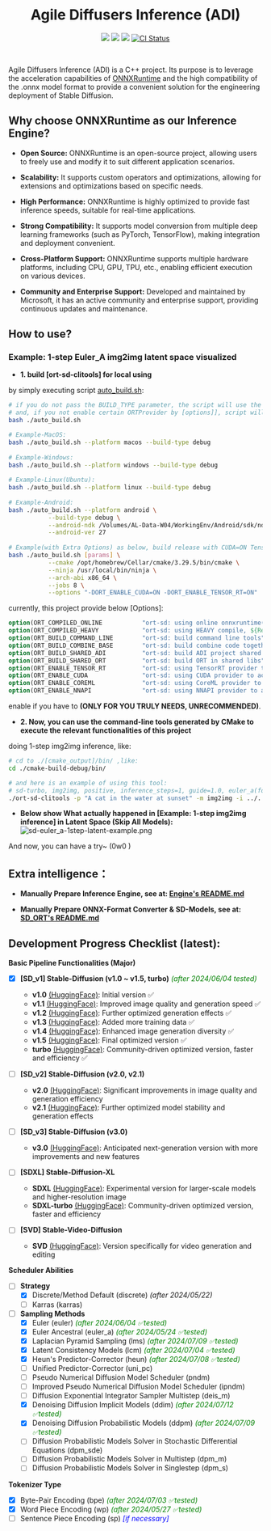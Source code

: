 <h1 align="center">Agile Diffusers Inference (ADI) </h1>

<p align="center">
  <a href="#"><img src="https://img.shields.io/badge/Open_Source-❤️-FDA599?"/></a>
  <a href="/LICENSE"><img src="https://img.shields.io/badge/License-GNU_GPLv3-F4E28D"/></a>
  <a href="https://onnxruntime.ai"><img src="https://img.shields.io/badge/Powered%20by-ONNXRuntime-blue"/></a>
  <a href="https://github.com/Windsander/ADI-Stable-Diffusion/actions">
    <img src="https://img.shields.io/github/actions/workflow/status/Windsander/ADI-Stable-Diffusion/test-native.yml?label=All%20platforms" alt="CI Status"/>
  </a>
</p>

<br>

Agile Diffusers Inference (ADI) is a C++ project. Its purpose is to leverage the acceleration capabilities of [ONNXRuntime](https://onnxruntime.ai) and the high compatibility of the .onnx model format to provide a convenient solution for the engineering deployment of Stable Diffusion.

## Why choose ONNXRuntime as our Inference Engine?

- **Open Source:** ONNXRuntime is an open-source project, allowing users to freely use and modify it to suit different application scenarios.

- **Scalability:** It supports custom operators and optimizations, allowing for extensions and optimizations based on specific needs.

- **High Performance:** ONNXRuntime is highly optimized to provide fast inference speeds, suitable for real-time applications.

- **Strong Compatibility:** It supports model conversion from multiple deep learning frameworks (such as PyTorch, TensorFlow), making integration and deployment convenient.

- **Cross-Platform Support:** ONNXRuntime supports multiple hardware platforms, including CPU, GPU, TPU, etc., enabling efficient execution on various devices.

- **Community and Enterprise Support:** Developed and maintained by Microsoft, it has an active community and enterprise support, providing continuous updates and maintenance.

## How to use?

### Example: 1-step Euler_A img2img latent space visualized

- **1. build [ort-sd-clitools] for local using**

by simply executing script [auto_build.sh](auto_build.sh):
```bash
# if you do not pass the BUILD_TYPE parameter, the script will use the default Debug build type.
# and, if you not enable certain ORTProvider by [options]], script will choose default ORTProvider by platform
bash ./auto_build.sh

# Example-MacOS:
bash ./auto_build.sh --platform macos --build-type debug
           
# Example-Windows:
bash ./auto_build.sh --platform windows --build-type debug
                    
# Example-Linux(Ubuntu):
bash ./auto_build.sh --platform linux --build-type debug
           
# Example-Android:
bash ./auto_build.sh --platform android \
           --build-type debug \
           --android-ndk /Volumes/AL-Data-W04/WorkingEnv/Android/sdk/ndk/26.1.10909125 \
           --android-ver 27
           
# Example(with Extra Options) as below, build release with CUDA=ON TensorRT=ON, and custom compiler configs
bash ./auto_build.sh [params] \
           --cmake /opt/homebrew/Cellar/cmake/3.29.5/bin/cmake \
           --ninja /usr/local/bin/ninja \
           --arch-abi x86_64 \
           --jobs 8 \
           --options "-DORT_ENABLE_CUDA=ON -DORT_ENABLE_TENSOR_RT=ON"
```

currently, this project provide below [Options]:
```cmake
option(ORT_COMPILED_ONLINE           "ort-sd: using online onnxruntime(ort), otherwise local build" ${SD_ORT_ONLINE_AVAIL})
option(ORT_COMPILED_HEAVY            "ort-sd: using HEAVY compile, ${Red}only for debug, default OFF${ColourReset}" OFF)
option(ORT_BUILD_COMMAND_LINE        "ort-sd: build command line tools" ${SD_STANDALONE})
option(ORT_BUILD_COMBINE_BASE        "ort-sd: build combine code together to build a single output lib" OFF)
option(ORT_BUILD_SHARED_ADI          "ort-sd: build ADI project shared libs" OFF)
option(ORT_BUILD_SHARED_ORT          "ort-sd: build ORT in shared libs" OFF)
option(ORT_ENABLE_TENSOR_RT          "ort-sd: using TensorRT provider to accelerate inference" ${DEFAULT_TRT_STATE})
option(ORT_ENABLE_CUDA               "ort-sd: using CUDA provider to accelerate inference" ${DEFAULT_CUDA_STATE})
option(ORT_ENABLE_COREML             "ort-sd: using CoreML provider to accelerate inference" ${DEFAULT_COREML_STATE})
option(ORT_ENABLE_NNAPI              "ort-sd: using NNAPI provider to accelerate inference" ${DEFAULT_NNAPI_STATE})

```
enable if you have to **(ONLY FOR YOU TRULY NEEDS, UNRECOMMENDED)**.

- **2. Now, you can use the command-line tools generated by CMake to execute the relevant functionalities of this project**

doing 1-step img2img inference, like:
```bash
# cd to ./[cmake_output]/bin/ ,like: 
cd ./cmake-build-debug/bin/

# and here is an example of using this tool:
# sd-turbo, img2img, positive, inference_steps=1, guide=1.0, euler_a(for 1-step purpose)
./ort-sd-clitools -p "A cat in the water at sunset" -m img2img -i ../../sd/io-test/input-test.png -o ../../sd/io-test/output.png -w 512 -h 512 -c 3 --seed 15.0 --dims 1024 --clip ../../sd/sd-base-model/onnx-sd-turbo/text_encoder/model.onnx --unet ../../sd/sd-base-model/onnx-sd-turbo/unet/model.onnx --vae-encoder ../../sd/sd-base-model/onnx-sd-turbo/vae_encoder/model.onnx --vae-decoder ../../sd/sd-base-model/onnx-sd-turbo/vae_decoder/model.onnx --dict ../../sd/sd-dictionary/vocab.txt --beta-start 0.00085 --beta-end 0.012 --beta scaled_linear --alpha cos --scheduler euler_a --predictor epsilon --tokenizer bpe --train-steps 1000 --token-idx-num 49408 --token-length 77 --token-border 1.0 --gain 1.1 --decoding 0.18215 --guidance 1.0 --steps 1 -v
```

- **Below show What actually happened in [Example: 1-step img2img inference] in Latent Space (Skip All Models):**
![sd-euler_a-1step-latent-example.png](sd%2Fio-examples%2Fsd-euler_a-1step-latent-example.png)

And now, you can have a try~ (0w0 )

## Extra intelligence：

- **Manually Prepare Inference Engine, see at: [Engine's README.md](engine%2FREADME.md)**

- **Manually Prepare ONNX-Format Converter & SD-Models, see at: [SD_ORT's README.md](sd%2FREADME.md)**

## Development Progress Checklist (latest):

**Basic Pipeline Functionalities (Major)**
- [x] **[SD_v1] Stable-Diffusion (v1.0 ~ v1.5, turbo)** <span style="color:green;">_(after 2024/06/04 tested)_</span>
    - **v1.0** [(HuggingFace)](https://huggingface.co/CompVis/stable-diffusion): Initial version ✅
    - **v1.1** [(HuggingFace)](https://huggingface.co/CompVis/stable-diffusion-v-1-1): Improved image quality and generation speed ✅
    - **v1.2** [(HuggingFace)](https://huggingface.co/CompVis/stable-diffusion-v-1-2): Further optimized generation effects ✅
    - **v1.3** [(HuggingFace)](https://huggingface.co/CompVis/stable-diffusion-v-1-3): Added more training data ✅
    - **v1.4** [(HuggingFace)](https://huggingface.co/CompVis/stable-diffusion-v-1-4): Enhanced image generation diversity ✅
    - **v1.5** [(HuggingFace)](https://huggingface.co/runwayml/stable-diffusion-v1-5): Final optimized version ✅
    - **turbo** [(HuggingFace)](https://huggingface.co/stabilityai/sd-turbo): Community-driven optimized version, faster and efficiency ✅

- [ ] **[SD_v2] Stable-Diffusion (v2.0, v2.1)**
    - **v2.0** [(HuggingFace)](https://huggingface.co/stabilityai/stable-diffusion-2): Significant improvements in image quality and generation efficiency
    - **v2.1** [(HuggingFace)](https://huggingface.co/stabilityai/stable-diffusion-2-1): Further optimized model stability and generation effects

- [ ] **[SD_v3] Stable-Diffusion (v3.0)**
    - **v3.0** [(HuggingFace)](https://huggingface.co/stabilityai/stable-diffusion-3): Anticipated next-generation version with more improvements and new features

- [ ] **[SDXL] Stable-Diffusion-XL**
    - **SDXL** [(HuggingFace)](https://huggingface.co/stabilityai/stable-diffusion-xl): Experimental version for larger-scale models and higher-resolution image
    - **SDXL-turbo** [(HuggingFace)](https://huggingface.co/stabilityai/sdxl-turbo): Community-driven optimized version, faster and efficiency

- [ ] **[SVD] Stable-Video-Diffusion**
    - **SVD** [(HuggingFace)](https://huggingface.co/stabilityai/stable-video-diffusion): Version specifically for video generation and editing

**Scheduler Abilities**
- [ ] **Strategy**
    - [x] Discrete/Method Default (discrete) _(after 2024/05/22)_
    - [ ] Karras (karras)

- [ ] **Sampling Methods**
    - [x] Euler (euler) <span style="color:green;">_(after 2024/06/04 ✅tested)_</span> 
    - [x] Euler Ancestral (euler_a) <span style="color:green;">_(after 2024/05/24 ✅tested)_</span>
    - [x] Laplacian Pyramid Sampling (lms) <span style="color:green;">_(after 2024/07/09 ✅tested)_</span>
    - [x] Latent Consistency Models (lcm) <span style="color:green;">_(after 2024/07/04 ✅tested)_</span>
    - [x] Heun's Predictor-Corrector (heun) <span style="color:green;">_(after 2024/07/08 ✅tested)_</span>
    - [ ] Unified Predictor-Corrector (uni_pc)
    - [ ] Pseudo Numerical Diffusion Model Scheduler (pndm)
    - [ ] Improved Pseudo Numerical Diffusion Model Scheduler (ipndm)
    - [ ] Diffusion Exponential Integrator Sampler Multistep (deis_m)
    - [x] Denoising Diffusion Implicit Models (ddim) <span style="color:green;">_(after 2024/07/12 ✅tested)_</span>
    - [x] Denoising Diffusion Probabilistic Models (ddpm) <span style="color:green;">_(after 2024/07/09 ✅tested)_</span>
    - [ ] Diffusion Probabilistic Models Solver in Stochastic Differential Equations (dpm_sde)
    - [ ] Diffusion Probabilistic Models Solver in Multistep (dpm_m)
    - [ ] Diffusion Probabilistic Models Solver in Singlestep (dpm_s)

**Tokenizer Type**
- [x] Byte-Pair Encoding (bpe) <span style="color:green;">_(after 2024/07/03 ✅tested)_</span> 
- [x] Word Piece Encoding (wp) <span style="color:green;">_(after 2024/05/27 ✅tested)_</span>
- [ ] Sentence Piece Encoding (sp)  <span style="color:blue;">_[if necessary]_</span>